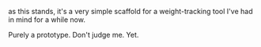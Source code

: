 as this stands, it's a very simple scaffold for a weight-tracking tool I've had in mind for a while now.

Purely a prototype. Don't judge me. Yet.
